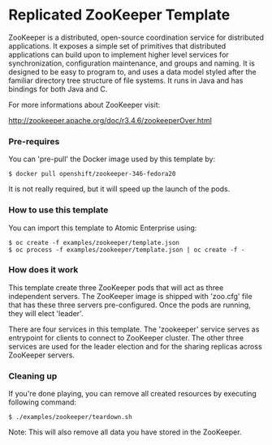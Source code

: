 Replicated ZooKeeper Template
=============================

ZooKeeper is a distributed, open-source coordination service for distributed
applications. It exposes a simple set of primitives that distributed
applications can build upon to implement higher level services for
synchronization, configuration maintenance, and groups and naming. It is
designed to be easy to program to, and uses a data model styled after the
familiar directory tree structure of file systems. It runs in Java and has
bindings for both Java and C.

For more informations about ZooKeeper visit:

http://zookeeper.apache.org/doc/r3.4.6/zookeeperOver.html

### Pre-requires

You can 'pre-pull' the Docker image used by this template by:

```
$ docker pull openshift/zookeeper-346-fedora20
```

It is not really required, but it will speed up the launch of the pods.

### How to use this template

You can import this template to Atomic Enterprise using:

```
$ oc create -f examples/zookeeper/template.json
$ oc process -f examples/zookeeper/template.json | oc create -f -
```

### How does it work

This template create three ZooKeeper pods that will act as three independent
servers. The ZooKeeper image is shipped with 'zoo.cfg' file that has these three
servers pre-configured. Once the pods are running, they will elect 'leader'.

There are four services in this template. The 'zookeeper' service serves as
entrypoint for clients to connect to ZooKeeper cluster. The other three services
are used for the leader election and for the sharing replicas across ZooKeeper
servers.

### Cleaning up

If you're done playing, you can remove all created resources by executing
following command:

```
$ ./examples/zookeeper/teardown.sh
```

Note: This will also remove all data you have stored in the ZooKeeper.
